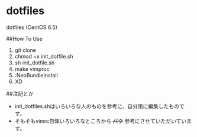 dotfiles
========

dotfiles (CentOS 6.5)

##How To Use

1. git clone
1. chmod +x init_dotfile.sh
1. sh init_dotfile.sh
1. make vimproc
1. :NeoBundleInstall
1. XD

##注記とか

- init_dotfiles.shはいろいろな人のものを参考に、自分用に編集したものです。
- そもそもvimrc自体いろいろなところから ~~パク~~ 参考にさせていただいています。
